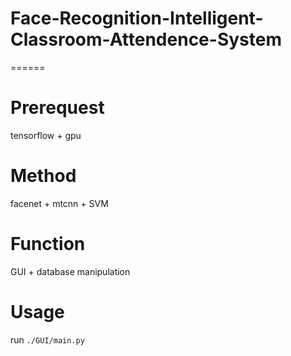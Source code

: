 # Face-Recognition-Intelligent-Classroom-Attendence-System

======



# Prerequest
tensorflow + gpu

# Method
facenet + mtcnn + SVM

# Function
GUI + database manipulation

# Usage
run ```./GUI/main.py```
